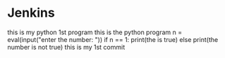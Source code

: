 # Jenkins 
this is my python 1st program
this is the python program
  n = eval(input("enter the number: "))
  if n == 1:
    print(the is true)
  else 
    print(the number is not true)
this is my 1st commit
